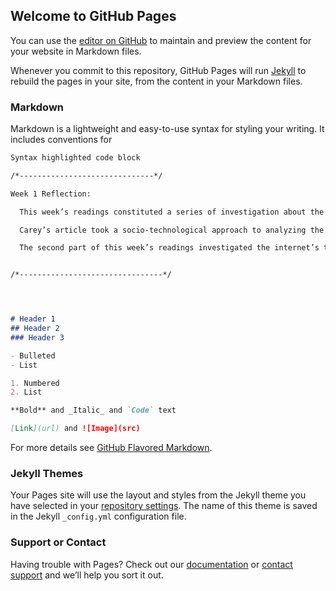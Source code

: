 ## Welcome to GitHub Pages

You can use the [editor on GitHub](https://github.com/NovaCahill/MY-BLOG/edit/master/index.md) to maintain and preview the content for your website in Markdown files.

Whenever you commit to this repository, GitHub Pages will run [Jekyll](https://jekyllrb.com/) to rebuild the pages in your site, from the content in your Markdown files.

### Markdown

Markdown is a lightweight and easy-to-use syntax for styling your writing. It includes conventions for

```markdown
Syntax highlighted code block

/*------------------------------*/

Week 1 Reflection: 

  This week’s readings constituted a series of investigation about the pre-history of the nowadays Internet. Carey’s Technology and Ideology: The Case of the Telegraph and Wu’s The Master Switch formed a analytical introduction about the telegraph as the predecessor of internet, and Wu brought some general ideas about research and development of novel technologies. Gillespie, along with Dourish’s work, provided a rather technical analysis about the general architectures of Internet structure. 

  Carey’s article took a socio-technological approach to analyzing the technological and ideological significances of telegraph as what the author called the “foundation of the electrical goods industry” (2, Carey). The article analyzed the role telegraph played in the developing industrial America. The telegraph not only was the landmark of science and engineering based management methodologies (notably for its role played in railway system) and industries, it was also a watershore in communication for the important changes such medium of communicator bought to moral, linguistic and economic realms. For the first time a novel, universal language was developed, and instead of physical carriers the electric signals became the mediator of communication. Moreover, the telegraph separated the communication from physical transportation, and thus new business and managerial doctrines became possible. The humane elements, namely the personal interactions, were thus gradually replaced by telegraphic communication over spaces. And the instantaneous nature of telegraphic communications paved the road for trade against times, namely the future contracts. The author investigated the telegraph and how it replaced the traditional means of communications with envisioned and active form of scientific extension. And it also touched the fact that such a product not only fostered the creation of industrial empires like the West Union, but eventually it also straggled in such monopolistic circumstances built by those giants. This discussion about technology and the monopolies was followed in Wu’s work, where the author mentioned the (rather spiral in my understanding) “cycle” of technological products: the search for business efficiency boosted and constrained such development at the same time, and hence gave the birth to rather new technologies as the old ones reached their bottlenecks. 

  The second part of this week’s readings investigated the internet’s technological histories along with some debates over it through the engineering and designer’s aspects of such developments. In particular, Gillespie’s work was a discourse about the term “end-to-end” and how this notion affected the cultural negotiations about the internet, ranging from the discourse about the basic architectures and social construction of internet development to copyright disputes. The author collectively referred works from Saltzer, Reed, and Clark to describe the notion of  “end-to-end” as a principle to unite “scattered set of design strategies”. And Gillespie moved forward to investigate the usage of such notion outside of the engineer’s circle and how such “symbolic shape of internet” interacted with resent discourses about digital copyrights. The “end-to-end” appeared from early discourses about internet structure and was used to describe either the adjunction of networks, the particular route of a specific packed data, or the network’s capacity to handles terminal functions in the entire system. In a specific example the author illustrated how this terminology embedded itself into the dispute about digital copyrights. The user wanted the free information but the industries advocated the restrictions. The debate was rather intensified with the introduction of p2p file-trading system. Thus the term “end-to-end” transformed from a mere technical term to a certain iconographic and even philosophical principle, and in the case of file-trading and copyrights, such terms was referred to where the “power” of network should be located. Furthermore, Dourish’s work served as the complement of Gillespie’s discussion by introducing the concept of “other-nets” as the alternative envisions of internet design and principles, along with some technical introductions about the general design and topologies of such alternatives.  


/*--------------------------------*/




# Header 1
## Header 2
### Header 3

- Bulleted
- List

1. Numbered
2. List

**Bold** and _Italic_ and `Code` text

[Link](url) and ![Image](src)
```

For more details see [GitHub Flavored Markdown](https://guides.github.com/features/mastering-markdown/).

### Jekyll Themes

Your Pages site will use the layout and styles from the Jekyll theme you have selected in your [repository settings](https://github.com/NovaCahill/MY-BLOG/settings). The name of this theme is saved in the Jekyll `_config.yml` configuration file.

### Support or Contact

Having trouble with Pages? Check out our [documentation](https://help.github.com/categories/github-pages-basics/) or [contact support](https://github.com/contact) and we’ll help you sort it out.
